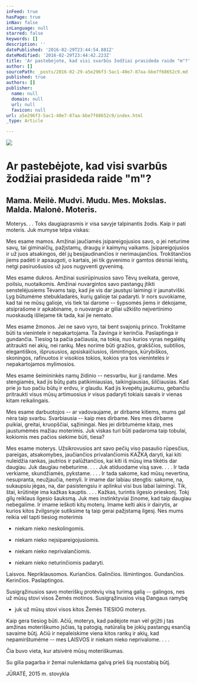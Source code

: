 ```yaml
---
inFeed: true
hasPage: true
inNav: false
inLanguage: null
starred: false
keywords: []
description: ''
datePublished: '2016-02-29T23:44:54.881Z'
dateModified: '2016-02-29T23:44:42.223Z'
title: 'Ar pastebėjote, kad visi svarbūs žodžiai prasideda raide "m"?'
author: []
sourcePath: _posts/2016-02-29-a5e296f3-5ac1-40e7-87aa-bbe7f68652c9.md
published: true
authors: []
publisher:
  name: null
  domain: null
  url: null
  favicon: null
url: a5e296f3-5ac1-40e7-87aa-bbe7f68652c9/index.html
_type: Article

---
```

![](https://s3-us-west-2.amazonaws.com/the-grid-img/p/1fbff75af2bde070a2a2d6d6a62b08f0ff7a27cc.jpg)

# Ar pastebėjote, kad visi svarbūs žodžiai prasideda raide "m"?

## Mama. Meilė. Mudvi. Mudu. Mes. Mokslas. Malda. Malonė. Moteris. 

Moterys. . . Toks daugiaprasmis ir visa savyje talpinantis žodis. Kaip ir pati moteris. Juk mumyse telpa viskas:

Mes esame mamos. Amžinai jaučiamės įsipareigojusios savo, o jei neturime savų, tai giminaičių, pažįstamų, draugų ir kaimynų vaikams. Įsipareigojusios ir už juos atsakingos, dėl jų besijaudinančios ir nerimaujančios. Trokštančios jiems padėti ir apsaugoti, o kartais, jei tik gyvenimo ir gamtos dėsniai leistų, netgi pasiruošusios už juos nugyventi gyvenimą.

Mes esame dukros. Amžinai susirūpinusios savo Tėvų sveikata, gerove, poilsiu, nuotaikomis. Amžinai nuvargintos savo pastangų įtikti senstelėjusiems Tėvams taip, kad jie vis dar jaustųsi laimingi ir jaunatviški. Lyg būtumėme stebukladarės, kurių galioje tai padaryti. Ir nors suvokiame, kad tai ne mūsų galioje, vis tiek tai darome -- šypsomės jiems ir dėkojame, atsiprašome ir apkabiname, o nuovargio ar giliai užkišto neįvertinimo nuoskaudą išliejame tik tada, kai jie nemato.

Mes esame žmonos. Jei ne savo vyro, tai bent svajonių princo. Trokštame būti ta vienintele ir nepakartojama. Ta žavinga ir kerinčia. Paslaptinga ir gundančia. Tiesiog ta pačia pačiausia, na tokia, nuo kurios vyras negalėtų atitraukti nei akių, nei rankų. Mes norime būti gražios, grakščios, subtilios, elegantiškos, išprususios, apsiskaičiusios, išmintingos, kūrybiškos, skoningos, rafinuotos ir visokios tokios, kokios yra tos vienintelės ir nepakartojamos mylimosios.

Mes esame šeimininkės namų židinio -- nesvarbu, kur jį randame. Mes stengiamės, kad jis būtų pats patikimiausias, taikingiausias, šilčiausias. Kad prie jo tuo pačiu būtų ir erdvu, ir glaudu. Kad jis kvepėtų jaukumu, gebančiu pritraukti visus mūsų artimuosius ir visus padaryti tokiais savais ir vienas kitam reikalingais.

Mes esame darbuotojos -- ar vadovaujame, ar dirbame kitiems, mums gal nėra taip svarbu. Svarbiausia -- kaip mes dirbame. Nes mes dirbame puikiai, greitai, kruopščiai, sąžiningai. Nes jei dirbtumėme kitaip, mes jaustumėmės mažiau moterimis. Juk viskas turi būti padaroma taip tobulai, kokiomis mes pačios siekime būti, tiesa?

Mes esame moterys. Užsikrovusios ant savo pečių viso pasaulio rūpesčius, pareigas, atsakomybes, jaučiančios privalančiomis KAŽKĄ daryti, kai kiti nuleidžia rankas, jautrios ir palūžtančios, kai kiti iš mūsų ima tikėtis dar daugiau. Juk daugiau nebeturime. . . . Juk atiduodame visą save. . . . Ir tada verkiame, skundžiamės, pykstame. . . . Ir tada sakome, kad mūsų nevertina, nesupranta, neužjaučia, nemyli. Ir imame dar labiau stengtis: sakome, na, sukaupsiu jėgas, na, dar pasistengsiu ir aplinkui visi bus labai laimingi. Tik, štai, krūtinėje ima kažkas kauptis. . . . Kažkas, turintis ilgesio prieskonį. Tokį gilų reiklaus ilgesio šauksmą. Juk mes instinktyviai žinome, kad taip daugiau nebegalime. Ir imame ieškoti kitų moterų. Imame kelti akis ir dairytis, ar kurios kitos žvilgsnyje sutiksime tą taip gerai pažįstamą ilgesį. Nes mums reikia vėl tapti tiesiog moterimis

- niekam nieko neskolingomis.

- niekam nieko neįsipareigojusiomis.

- niekam nieko neprivalančiomis.

- niekam nieko neturinčiomis padaryti.

Laisvos. Nepriklausomos. Kuriančios. Galinčios. Išmintingos. Gundančios. Kerinčios. Paslaptingos.

Susigrąžinusios savo moteriškų protėvių visą turimą galią -- galingos, nes už mūsų stovi visos Žemės motinos. Susigrąžinusios visą Dangaus ramybę

- juk už mūsų stovi visos kitos Žemės TIESIOG moterys.

Kaip gera tiesiog būti. Ačiū, moterys, kad padėjote man vėl grįžti į tas amžinas moteriškumo įsčias, tą patogią, natūralią be jokių pastangų esančią savaime būtį. Ačiū ir nepaleiskime viena kitos rankų ir akių, kad nepamirštumėme -- mes LAISVOS ir niekam nieko neprivalome. . . .

Čia buvo vieta, kur atsivėrė mūsų moteriškumas.

Su gilia pagarba ir žemai nulenkdama galvą prieš šią nuostabią būtį.

JŪRATĖ, 2015 m. stovykla